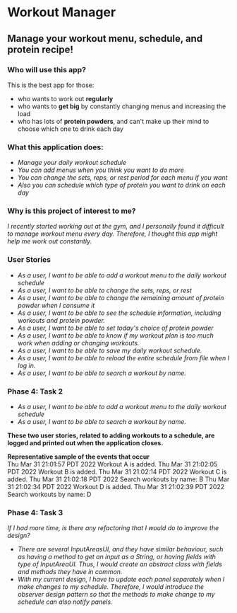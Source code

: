 # Workout Manager

## Manage your workout menu, schedule, and protein recipe!

### Who will use this app?
This is the best app for those:
- who wants to work out **regularly**
- who wants to **get big** by constantly changing menus and increasing the load
- who has lots of **protein powders**, and can't make up their mind to choose which one to drink each day

### What this application does:
- *Manage your daily workout schedule*
- *You can add menus when you think you want to do more*
- *You can change the sets, reps, or rest period for each menu if you want*
- *Also you can schedule which type of protein you want to drink on each day*

### Why is this project of interest to me?
*I recently started working out at the gym, and I personally found it difficult to manage workout menu every day. 
Therefore, I thought this app might help me work out constantly.*

### User Stories 
- *As a user, I want to be able to add a workout menu to the daily workout schedule*
- *As a user, I want to be able to change the sets, reps, or rest*
- *As a user, I want to be able to change the remaining amount of protein powder when I consume it*
- *As a user, I want to be able to see the schedule information, including workouts and protein powder.*
- *As a user, I want to be able to set today's choice of protein powder*
- *As a user, I want to be able to know if my workout plan is too much work when adding or changing workouts.*
- *As a user, I want to be able to save my daily workout schedule.*
- *As a user, I want to be able to reload the entire schedule from file when I log in.*
- *As a user, I want to be able to search a workout by name.*

### Phase 4: Task 2
- *As a user, I want to be able to add a workout menu to the daily workout schedule*
- *As a user, I want to be able to search a workout by name.*

**These two user stories, related to adding workouts to a schedule, are logged and printed out when the application closes.**

**Representative sample of the events that occur** <br>
Thu Mar 31 21:01:57 PDT 2022
Workout A is added.
Thu Mar 31 21:02:05 PDT 2022
Workout B is added.
Thu Mar 31 21:02:14 PDT 2022
Workout C is added.
Thu Mar 31 21:02:18 PDT 2022
Search workouts by name: B
Thu Mar 31 21:02:34 PDT 2022
Workout D is added.
Thu Mar 31 21:02:39 PDT 2022
Search workouts by name: D

### Phase 4: Task 3
*If I had more time, is there any refactoring that I would do to improve the design?*
- *There are several InputAreasUI, and they have similar behaviour, such as having a method to get an input as a String, or having fields with type of InputAreaUI. Thus, I would create an abstract class with fields and methods they have in common.*
- *With my current design, I have to update each panel separately when I make changes to my schedule. Therefore, I would introduce the observer design pattern so that the methods to make change to my schedule can also notify panels.*